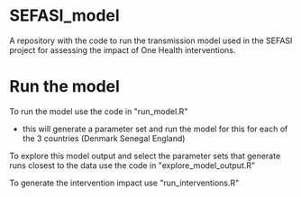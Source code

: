 # SEFASI_model
A repository with the code to run the transmission model used in the SEFASI project for assessing the impact of One Health interventions. 

# Run the model 
To run the model use the code in 
"run_model.R"
- this will generate a parameter set and run the model for this for each of the 3 countries (Denmark Senegal England)

To explore this model output and select the parameter sets that generate runs closest to the data 
use the code in 
"explore_model_output.R"

To generate the intervention impact use 
"run_interventions.R"